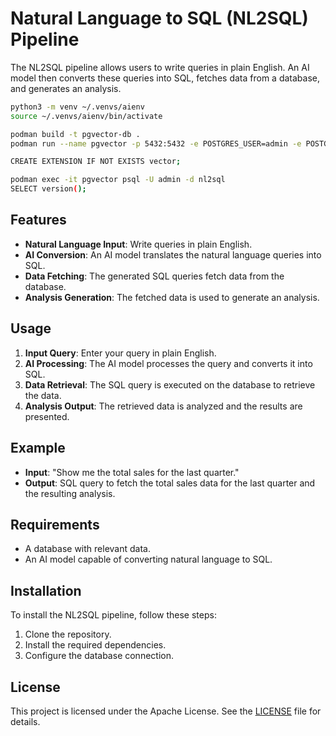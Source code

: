 # Natural Language to SQL (NL2SQL) Pipeline

The NL2SQL pipeline allows users to write queries in plain English. An AI model then converts these queries into SQL, fetches data from a database, and generates an analysis.


```sh
python3 -m venv ~/.venvs/aienv                                                                                                                                 aienv
source ~/.venvs/aienv/bin/activate

podman build -t pgvector-db .
podman run --name pgvector -p 5432:5432 -e POSTGRES_USER=admin -e POSTGRES_PASSWORD=admin -e POSTGRES_DB=nl2sql -d pgvector-db

CREATE EXTENSION IF NOT EXISTS vector;

podman exec -it pgvector psql -U admin -d nl2sql
SELECT version();

```
## Features
- **Natural Language Input**: Write queries in plain English.
- **AI Conversion**: An AI model translates the natural language queries into SQL.
- **Data Fetching**: The generated SQL queries fetch data from the database.
- **Analysis Generation**: The fetched data is used to generate an analysis.

## Usage
1. **Input Query**: Enter your query in plain English.
2. **AI Processing**: The AI model processes the query and converts it into SQL.
3. **Data Retrieval**: The SQL query is executed on the database to retrieve the data.
4. **Analysis Output**: The retrieved data is analyzed and the results are presented.

## Example
- **Input**: "Show me the total sales for the last quarter."
- **Output**: SQL query to fetch the total sales data for the last quarter and the resulting analysis.

## Requirements
- A database with relevant data.
- An AI model capable of converting natural language to SQL.

## Installation
To install the NL2SQL pipeline, follow these steps:
1. Clone the repository.
2. Install the required dependencies.
3. Configure the database connection.


## License
This project is licensed under the Apache License. See the [LICENSE](LICENSE) file for details.